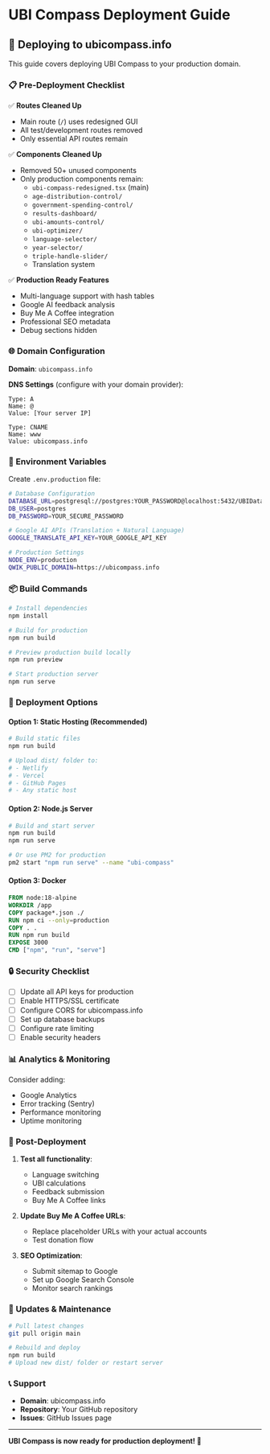 # UBI Compass Deployment Guide

## 🚀 Deploying to ubicompass.info

This guide covers deploying UBI Compass to your production domain.

### 📋 Pre-Deployment Checklist

✅ **Routes Cleaned Up**
- Main route (`/`) uses redesigned GUI
- All test/development routes removed
- Only essential API routes remain

✅ **Components Cleaned Up**
- Removed 50+ unused components
- Only production components remain:
  - `ubi-compass-redesigned.tsx` (main)
  - `age-distribution-control/`
  - `government-spending-control/`
  - `results-dashboard/`
  - `ubi-amounts-control/`
  - `ubi-optimizer/`
  - `language-selector/`
  - `year-selector/`
  - `triple-handle-slider/`
  - Translation system

✅ **Production Ready Features**
- Multi-language support with hash tables
- Google AI feedback analysis
- Buy Me A Coffee integration
- Professional SEO metadata
- Debug sections hidden

### 🌐 Domain Configuration

**Domain**: `ubicompass.info`

**DNS Settings** (configure with your domain provider):
```
Type: A
Name: @
Value: [Your server IP]

Type: CNAME  
Name: www
Value: ubicompass.info
```

### 🔧 Environment Variables

Create `.env.production` file:

```bash
# Database Configuration
DATABASE_URL=postgresql://postgres:YOUR_PASSWORD@localhost:5432/UBIDatabase
DB_USER=postgres
DB_PASSWORD=YOUR_SECURE_PASSWORD

# Google AI APIs (Translation + Natural Language)
GOOGLE_TRANSLATE_API_KEY=YOUR_GOOGLE_API_KEY

# Production Settings
NODE_ENV=production
QWIK_PUBLIC_DOMAIN=https://ubicompass.info
```

### 📦 Build Commands

```bash
# Install dependencies
npm install

# Build for production
npm run build

# Preview production build locally
npm run preview

# Start production server
npm run serve
```

### 🚀 Deployment Options

#### Option 1: Static Hosting (Recommended)
```bash
# Build static files
npm run build

# Upload dist/ folder to:
# - Netlify
# - Vercel  
# - GitHub Pages
# - Any static host
```

#### Option 2: Node.js Server
```bash
# Build and start server
npm run build
npm run serve

# Or use PM2 for production
pm2 start "npm run serve" --name "ubi-compass"
```

#### Option 3: Docker
```dockerfile
FROM node:18-alpine
WORKDIR /app
COPY package*.json ./
RUN npm ci --only=production
COPY . .
RUN npm run build
EXPOSE 3000
CMD ["npm", "run", "serve"]
```

### 🔒 Security Checklist

- [ ] Update all API keys for production
- [ ] Enable HTTPS/SSL certificate
- [ ] Configure CORS for ubicompass.info
- [ ] Set up database backups
- [ ] Configure rate limiting
- [ ] Enable security headers

### 📊 Analytics & Monitoring

Consider adding:
- Google Analytics
- Error tracking (Sentry)
- Performance monitoring
- Uptime monitoring

### 🎯 Post-Deployment

1. **Test all functionality**:
   - Language switching
   - UBI calculations
   - Feedback submission
   - Buy Me A Coffee links

2. **Update Buy Me A Coffee URLs**:
   - Replace placeholder URLs with your actual accounts
   - Test donation flow

3. **SEO Optimization**:
   - Submit sitemap to Google
   - Set up Google Search Console
   - Monitor search rankings

### 🔄 Updates & Maintenance

```bash
# Pull latest changes
git pull origin main

# Rebuild and deploy
npm run build
# Upload new dist/ folder or restart server
```

### 📞 Support

- **Domain**: ubicompass.info
- **Repository**: Your GitHub repository
- **Issues**: GitHub Issues page

---

**UBI Compass is now ready for production deployment! 🎉**
